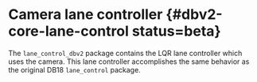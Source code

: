 # Camera lane controller {#dbv2-core-lane-control status=beta}

The `lane_control_dbv2` package contains the LQR lane controller which uses the camera. This lane controller
accomplishes the same behavior as the original DB18 `lane_control` package.
